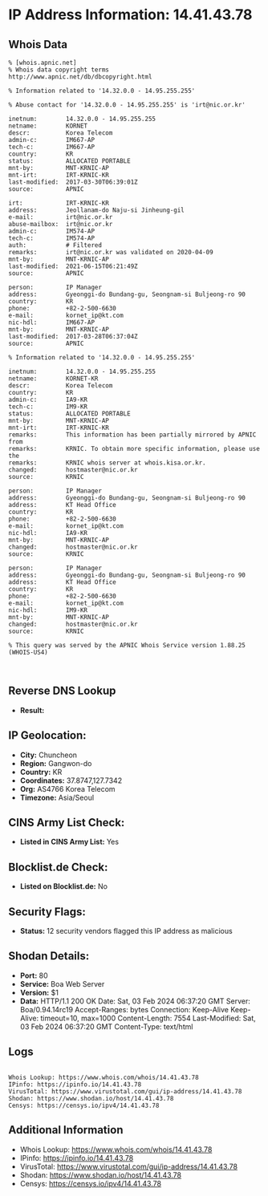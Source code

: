 # IP Address Information: 14.41.43.78

## Whois Data
```
% [whois.apnic.net]
% Whois data copyright terms    http://www.apnic.net/db/dbcopyright.html

% Information related to '14.32.0.0 - 14.95.255.255'

% Abuse contact for '14.32.0.0 - 14.95.255.255' is 'irt@nic.or.kr'

inetnum:        14.32.0.0 - 14.95.255.255
netname:        KORNET
descr:          Korea Telecom
admin-c:        IM667-AP
tech-c:         IM667-AP
country:        KR
status:         ALLOCATED PORTABLE
mnt-by:         MNT-KRNIC-AP
mnt-irt:        IRT-KRNIC-KR
last-modified:  2017-03-30T06:39:01Z
source:         APNIC

irt:            IRT-KRNIC-KR
address:        Jeollanam-do Naju-si Jinheung-gil
e-mail:         irt@nic.or.kr
abuse-mailbox:  irt@nic.or.kr
admin-c:        IM574-AP
tech-c:         IM574-AP
auth:           # Filtered
remarks:        irt@nic.or.kr was validated on 2020-04-09
mnt-by:         MNT-KRNIC-AP
last-modified:  2021-06-15T06:21:49Z
source:         APNIC

person:         IP Manager
address:        Gyeonggi-do Bundang-gu, Seongnam-si Buljeong-ro 90
country:        KR
phone:          +82-2-500-6630
e-mail:         kornet_ip@kt.com
nic-hdl:        IM667-AP
mnt-by:         MNT-KRNIC-AP
last-modified:  2017-03-28T06:37:04Z
source:         APNIC

% Information related to '14.32.0.0 - 14.95.255.255'

inetnum:        14.32.0.0 - 14.95.255.255
netname:        KORNET-KR
descr:          Korea Telecom
country:        KR
admin-c:        IA9-KR
tech-c:         IM9-KR
status:         ALLOCATED PORTABLE
mnt-by:         MNT-KRNIC-AP
mnt-irt:        IRT-KRNIC-KR
remarks:        This information has been partially mirrored by APNIC from
remarks:        KRNIC. To obtain more specific information, please use the
remarks:        KRNIC whois server at whois.kisa.or.kr.
changed:        hostmaster@nic.or.kr
source:         KRNIC

person:         IP Manager
address:        Gyeonggi-do Bundang-gu, Seongnam-si Buljeong-ro 90
address:        KT Head Office
country:        KR
phone:          +82-2-500-6630
e-mail:         kornet_ip@kt.com
nic-hdl:        IA9-KR
mnt-by:         MNT-KRNIC-AP
changed:        hostmaster@nic.or.kr
source:         KRNIC

person:         IP Manager
address:        Gyeonggi-do Bundang-gu, Seongnam-si Buljeong-ro 90
address:        KT Head Office
country:        KR
phone:          +82-2-500-6630
e-mail:         kornet_ip@kt.com
nic-hdl:        IM9-KR
mnt-by:         MNT-KRNIC-AP
changed:        hostmaster@nic.or.kr
source:         KRNIC

% This query was served by the APNIC Whois Service version 1.88.25 (WHOIS-US4)



```
## Reverse DNS Lookup
- **Result:** 

## IP Geolocation:
- **City:** Chuncheon
- **Region:** Gangwon-do
- **Country:** KR
- **Coordinates:** 37.8747,127.7342
- **Org:** AS4766 Korea Telecom
- **Timezone:** Asia/Seoul

## CINS Army List Check:
- **Listed in CINS Army List:** 
Yes

## Blocklist.de Check:
- **Listed on Blocklist.de:** 
No

## Security Flags:
- **Status:** 12 security vendors flagged this IP address as malicious

## Shodan Details:
- **Port:** 80
- **Service:** Boa Web Server
- **Version:** $1
- **Data:** HTTP/1.1 200 OK
Date: Sat, 03 Feb 2024 06:37:20 GMT
Server: Boa/0.94.14rc19
Accept-Ranges: bytes
Connection: Keep-Alive
Keep-Alive: timeout=10, max=1000
Content-Length: 7554
Last-Modified: Sat, 03 Feb 2024 06:37:20 GMT
Content-Type: text/html



## Logs
```

Whois Lookup: https://www.whois.com/whois/14.41.43.78
IPinfo: https://ipinfo.io/14.41.43.78
VirusTotal: https://www.virustotal.com/gui/ip-address/14.41.43.78
Shodan: https://www.shodan.io/host/14.41.43.78
Censys: https://censys.io/ipv4/14.41.43.78

```
## Additional Information
- Whois Lookup: https://www.whois.com/whois/14.41.43.78
- IPinfo: https://ipinfo.io/14.41.43.78
- VirusTotal: https://www.virustotal.com/gui/ip-address/14.41.43.78
- Shodan: https://www.shodan.io/host/14.41.43.78
- Censys: https://censys.io/ipv4/14.41.43.78

